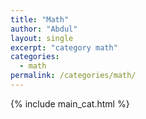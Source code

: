```yaml
---
title: "Math"
author: "Abdul"
layout: single
excerpt: "category math"
categories:
  - math
permalink: /categories/math/
---
```

{% include main_cat.html %}
